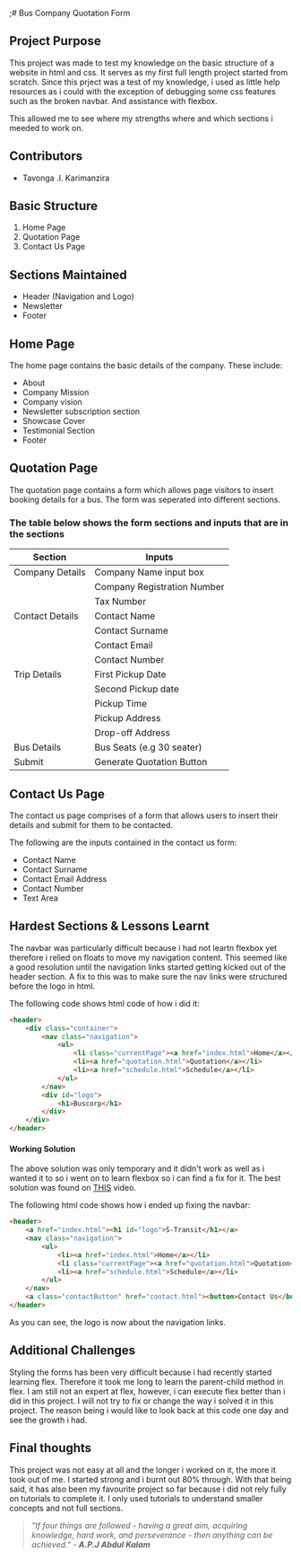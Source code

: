 ;# Bus Company Quotation Form

## Project Purpose
This project was made to test my knowledge on the basic structure of a website in html and css. It serves as my first full length project started from scratch. Since this prject was a test of my knowledge, i used as little help resources as i could with the exception of debugging some css features such as the broken navbar. And assistance with flexbox. 

This allowed me to see where my strengths where and which sections i meeded to work on.

## Contributors
- Tavonga .I. Karimanzira

## Basic Structure
1. Home Page
2. Quotation Page
3. Contact Us Page

## Sections Maintained

* Header (Navigation and Logo)
* Newsletter
* Footer

## Home Page

The home page contains the basic details of the company. These include:
 * About
 * Company Mission
 * Company vision
 * Newsletter subscription section
 * Showcase Cover
 * Testimonial Section
 * Footer

## Quotation Page

The quotation page contains a form which allows page visitors to insert booking details for a bus. The form was seperated into different sections. 

### The table below shows the form sections and inputs that are in the sections
| Section | Inputs |
| ----------- | ----------- |
| Company Details | Company Name input box |
|  | Company Registration Number |
|  | Tax Number |
| Contact Details | Contact Name |
|  | Contact Surname |
|  | Contact Email |
|  | Contact Number |
| Trip Details | First Pickup Date |
|  | Second Pickup date |
|  | Pickup Time |
|  | Pickup Address |
|  | Drop-off Address |
| Bus Details | Bus Seats (e.g 30 seater) |
| Submit | Generate Quotation Button |

## Contact Us Page

The contact us page comprises of a form that allows users to insert their details and submit for them to be contacted.

The following are the inputs contained in the contact us form:
* Contact Name
* Contact Surname
* Contact Email Address
* Contact Number
* Text Area

## Hardest Sections & Lessons Learnt

The navbar was particularly difficult because i had not leartn flexbox yet therefore i relied on floats to move my navigation content. This seemed like a good resolution until the navigation links started getting kicked out of the header section. A fix to this was to make sure the nav links were structured before the logo in html. 

The following code shows html code of how i did it:
```html
<header>
    <div class="container">
        <nav class="navigation">
            <ul>
                <li class="currentPage"><a href="index.html">Home</a></li>
                <li><a href="quotation.html">Quotation</a></li>
                <li><a href="schedule.html">Schedule</a></li>
            </ul>
        </nav>
        <div id="logo">
            <h1>Buscorp</h1>
        </div>
    </div>
</header>
```

#### Working Solution

The above solution was only temporary and it didn't work as well as i wanted it to so i went on to learn flexbox so i can find a fix for it. The best solution was found on [THIS](https://www.youtube.com/watch?v=PwWHL3RyQgk&t=494s) video. 

The following html code shows how i ended up fixing the navbar:
```html
<header>
    <a href="index.html"><h1 id="logo">S-Transit</h1></a>
    <nav class="navigation">
        <ul>
            <li><a href="index.html">Home</a></li>
            <li class="currentPage"><a href="quotation.html">Quotation</a></li>
            <li><a href="schedule.html">Schedule</a></li>
        </ul>
    </nav>   
    <a class="contactButton" href="contact.html"><button>Contact Us</button></a>        
</header>  
```

As you can see, the logo is now about the navigation links.

## Additional Challenges

Styling the forms has been very difficult because i had recently started learning flex. Therefore it took me long to learn the parent-child method in flex. I am still not an expert at flex, however, i can execute flex better than i did in this project. I will not try to fix or change the way i solved it in this project. The reason being i would like to look back at this code one day and see the growth i had.

## Final thoughts

This project was not easy at all and the longer i worked on it, the more it took out of me. I started strong and i burnt out 80% through. With that being said, it has also been my favourite project so far because i did not rely fully on tutorials to complete it. I only used tutorials to understand smaller concepts and not full sections. 

> *"If four things are followed - having a great aim, acquiring knowledge, hard work, and perseverance - then anything can be achieved."* - ***A.P.J Abdul Kalam***

